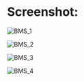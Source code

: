 # Screenshot:
![BMS_1](https://github.com/arasuramanan/Book_My_Show_React/assets/102941390/d65a7166-1e71-4d7c-a72a-8818d56d921a)

![BMS_2](https://github.com/arasuramanan/Book_My_Show_React/assets/102941390/2a2a40a7-e676-4277-b654-2154690e98dc)

![BMS_3](https://github.com/arasuramanan/Book_My_Show_React/assets/102941390/9e764da2-11d2-4c30-9ac2-29ec8b57fa95)

![BMS_4](https://github.com/arasuramanan/Book_My_Show_React/assets/102941390/c214769a-c4ca-461a-8516-364d9d74e816)

